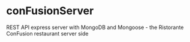# conFusionServer
REST API express server with MongoDB and Mongoose - the Ristorante ConFusion restaurant server side
